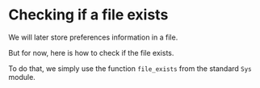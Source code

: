 # Checking if a file exists

We will later store preferences information in a file.

But for now, here is how to check if the file exists.

To do that, we simply use the function `file_exists` from the standard `Sys` module.

